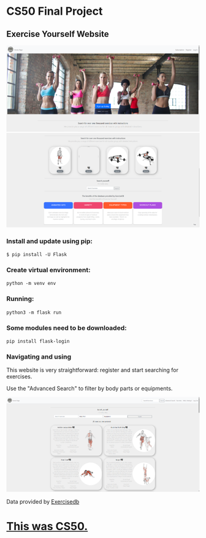 # CS50 Final Project
## Exercise Yourself Website
![Front Page #01](https://github.com/uch1no/CS50-Final-Project/blob/main/static/readme_01.png?raw=true "Front Page #01")
![Front Page #02](https://github.com/uch1no/CS50-Final-Project/blob/main/static/readme_02.png?raw=true "Front Page #02")


### Install and update using pip:
```
$ pip install -U Flask
```

### Create virtual environment:
```
python -m venv env
```

### Running:
```
python3 -m flask run
```


### Some modules need to be downloaded:
```
pip install flask-login
```

### Navigating and using
This website is very straightforward: register and start searching for exercises.

Use the "Advanced Search" to filter by body parts or equipments.

![Front Page #03](https://github.com/uch1no/CS50-Final-Project/blob/main/static/readme_03.png?raw=true "Front Page #03")

Data provided by <a href="https://www.exercisedb.io/" target="_blank">Exercisedb


# This was CS50.
